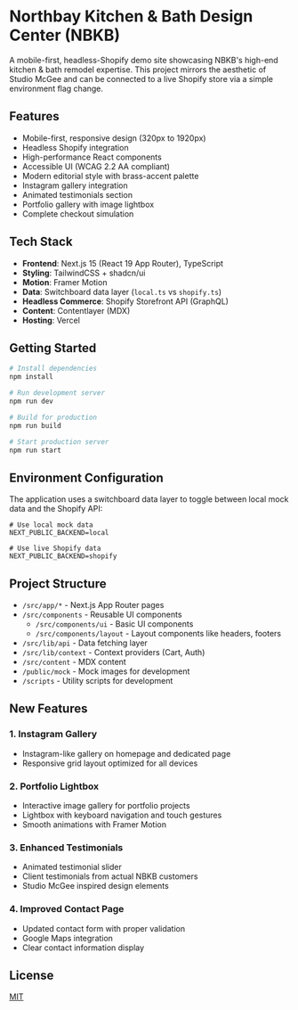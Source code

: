 # Northbay Kitchen & Bath Design Center (NBKB)

A mobile-first, headless-Shopify demo site showcasing NBKB's high-end kitchen & bath remodel expertise. This project mirrors the aesthetic of Studio McGee and can be connected to a live Shopify store via a simple environment flag change.

## Features

- Mobile-first, responsive design (320px to 1920px)
- Headless Shopify integration
- High-performance React components
- Accessible UI (WCAG 2.2 AA compliant)
- Modern editorial style with brass-accent palette
- Instagram gallery integration
- Animated testimonials section
- Portfolio gallery with image lightbox
- Complete checkout simulation

## Tech Stack

- **Frontend**: Next.js 15 (React 19 App Router), TypeScript
- **Styling**: TailwindCSS + shadcn/ui
- **Motion**: Framer Motion
- **Data**: Switchboard data layer (`local.ts` vs `shopify.ts`)
- **Headless Commerce**: Shopify Storefront API (GraphQL)
- **Content**: Contentlayer (MDX)
- **Hosting**: Vercel

## Getting Started

```bash
# Install dependencies
npm install

# Run development server
npm run dev

# Build for production
npm run build

# Start production server
npm run start
```

## Environment Configuration

The application uses a switchboard data layer to toggle between local mock data and the Shopify API:

```
# Use local mock data
NEXT_PUBLIC_BACKEND=local

# Use live Shopify data
NEXT_PUBLIC_BACKEND=shopify
```

## Project Structure

- `/src/app/*` - Next.js App Router pages
- `/src/components` - Reusable UI components
  - `/src/components/ui` - Basic UI components
  - `/src/components/layout` - Layout components like headers, footers
- `/src/lib/api` - Data fetching layer
- `/src/lib/context` - Context providers (Cart, Auth)
- `/src/content` - MDX content
- `/public/mock` - Mock images for development
- `/scripts` - Utility scripts for development

## New Features

### 1. Instagram Gallery
- Instagram-like gallery on homepage and dedicated page
- Responsive grid layout optimized for all devices

### 2. Portfolio Lightbox
- Interactive image gallery for portfolio projects
- Lightbox with keyboard navigation and touch gestures
- Smooth animations with Framer Motion

### 3. Enhanced Testimonials
- Animated testimonial slider 
- Client testimonials from actual NBKB customers
- Studio McGee inspired design elements

### 4. Improved Contact Page
- Updated contact form with proper validation
- Google Maps integration
- Clear contact information display

## License

[MIT](LICENSE)
